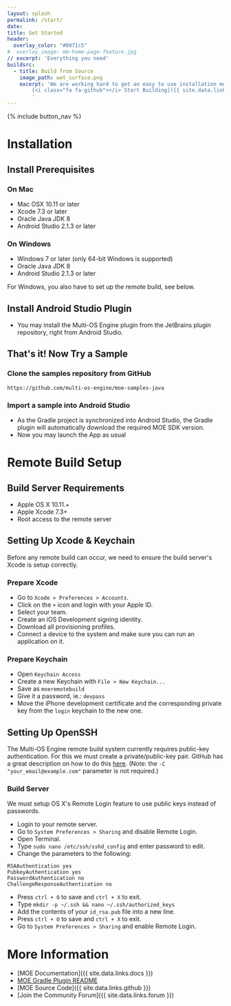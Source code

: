 ```yaml
---
layout: splash
permalink: /start/
date:
title: Get Started
header:
  overlay_color: "#0071c5"
#  overlay_image: mm-home-page-feature.jpg
// excerpt: 'Everything you need'
buildsrc:
  - title: Build from Source
    image_path: wet_surface.png
    excerpt: 'We are working hard to get an easy to use installation method ready. In the meantime you can build MOE from source.<br /><br />
        [<i class="fa fa-github"></i> Start Building]({{ site.data.links.github }}){: .btn .btn--large}&nbsp;
        '
---
```


{% include button_nav %}

# Installation

## Install Prerequisites

### On Mac

* Mac OSX 10.11 or later
* Xcode 7.3 or later
* Oracle Java JDK 8
* Android Studio 2.1.3 or later

### On Windows

* Windows 7 or later (only 64-bit Windows is supported)
* Oracle Java JDK 8
* Android Studio 2.1.3 or later

For Windows, you also have to set up the remote build, see below.

## Install Android Studio Plugin

* You may install the Multi-OS Engine plugin from the JetBrains plugin repository, right from Android Studio.

## That's it! Now Try a Sample

### Clone the samples repository from GitHub

```
https://github.com/multi-os-engine/moe-samples-java
```

### Import a sample into Android Studio

* As the Gradle project is synchronized into Android Studio, the Gradle plugin will automatically download the required MOE SDK version.
* Now you may launch the App as usual

# Remote Build Setup

## Build Server Requirements

- Apple OS X 10.11.+
- Apple Xcode 7.3+
- Root access to the remote server

## Setting Up Xcode & Keychain

Before any remote build can occur, we need to ensure the build server's Xcode is setup correctly.

### Prepare Xcode

- Go to `Xcode > Preferences > Accounts`.
- Click on the `+` icon and login with your Apple ID.
- Select your team.
- Create an iOS Development signing identity.
- Download all provisioning profiles.
- Connect a device to the system and make sure you can run an application on it.

### Prepare Keychain

- Open `Keychain Access`
- Create a new Keychain with `File > New Keychain...`
- Save as `moeremotebuild`
- Give it a password, ie.: `devpass`
- Move the iPhone development certificate and the corresponding private key from the `login` keychain to the new one.

## Setting Up OpenSSH

The Multi-OS Engine remote build system currently requires public-key authentication. For this we must create a private/public-key pair. GitHub has a great description on how to do this [here](https://help.github.com/articles/generating-a-new-ssh-key-and-adding-it-to-the-ssh-agent/). (Note: the `-C "your_email@example.com"` parameter is not required.)

### Build Server

We must setup OS X's Remote Login feature to use public keys instead of passwords.

- Login to your remote server.
- Go to `System Preferences > Sharing` and disable Remote Login.
- Open Terminal.
- Type `sudo nano /etc/ssh/sshd_config` and enter password to edit.
- Change the parameters to the following:

```
RSAAuthentication yes
PubkeyAuthentication yes
PasswordAuthentication no
ChallengeResponseAuthentication no
```

- Press `ctrl + O` to save and `ctrl + X` to exit.
- Type `mkdir -p ~/.ssh && nano ~/.ssh/authorized_keys`
- Add the contents of your `id_rsa.pub` file into a new line.
- Press `ctrl + O` to save and `ctrl + X` to exit.
- Go to `System Preferences > Sharing` and enable Remote Login.

# More Information

* [MOE Documentation]({{ site.data.links.docs }})
* [MOE Gradle Plugin README](https://github.com/multi-os-engine/moe-plugin-gradle)
* [MOE Source Code]({{ site.data.links.github }})
* [Join the Community Forum]({{ site.data.links.forum }})